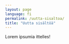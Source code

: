 ```yaml
---
layout: page
language: fi
permalink: /uutta-sisaltoa/
title: "Uutta sisältöä"
---
```


Lorem ipsumia ittelles! 